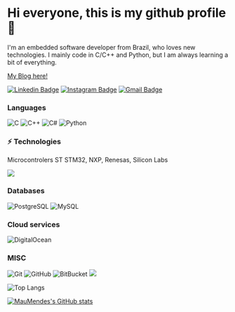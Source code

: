# Hi everyone, this is my github profile :wave:

I'm an embedded software developer from Brazil, who loves new technologies.
I mainly code in C/C++ and Python, but I am always learning a bit of everything.

[My Blog here!](https://maumendes.github.io/)


[![Linkedin Badge](https://img.shields.io/badge/-MauricioMendes-blue?style=flat-square&logo=Linkedin&logoColor=white&link=https://www.linkedin.com/in/engmauriciomendes/)](https://www.linkedin.com/in/engmauriciomendes/)
[![Instagram Badge](https://img.shields.io/badge/-MauMMendes-purple?style=flat-square&logo=instagram&logoColor=white&link=https://instagram.com/mau.mmendes/)](https://instagram.com/mau.mmendes)
[![Gmail Badge](https://img.shields.io/badge/mauricio.eletrica@gmail.com-c14438?style=flat-square&logo=Gmail&logoColor=white&link=mailto:mauricio.eletrica@gmail.com)](mailto:kanna6501@gmail.com)

### Languages
![C](https://img.shields.io/badge/-C-00599C?style=flat-square&logo=c)
![C++](https://img.shields.io/badge/-C++-00599C?style=flat-square&logo=c++)
![C#](https://img.shields.io/badge/c%23-%23239120.svg?style=flat-square&logo=c-sharp&logoColor=white)
![Python](https://img.shields.io/badge/-Python-black?style=flat-square&logo=Python)

### ⚡ Technologies
Microcontrolers ST STM32, NXP, Renesas, Silicon Labs
<p>
<img src="https://img.shields.io/badge/ESP32%20and%20ESP8266-86592d?style=flat-square&logo=espressif&logoColor=red">

### Databases
![PostgreSQL](https://img.shields.io/badge/-PostgreSQL-336791?style=flat-square&logo=postgresql)
![MySQL](https://img.shields.io/badge/-MySQL-black?style=flat-square&logo=mysql)

### Cloud services
![DigitalOcean](https://img.shields.io/badge/-Digital%20Ocean-darkblue?style=flat-square&logo=digitalocean)
 
### MISC
![Git](https://img.shields.io/badge/-Git-black?style=flat-square&logo=git)
![GitHub](https://img.shields.io/badge/-GitHub-181717?style=flat-square&logo=github)
![BitBucket](https://img.shields.io/badge/-BitBucket-darkblue?style=flat-square&logo=bitbucket)
<img src="https://img.shields.io/badge/Linux-FCC624?style=for-the-badge&logo=linux&logoColor=black">
  
![Top Langs](https://github-readme-stats.vercel.app/api/top-langs/?username=MauMendes&hide=TeX&layout=compact)

[![MauMendes's GitHub stats](https://github-readme-stats.vercel.app/api?username=MauMendes)](https://github.com/MauMendes/)

